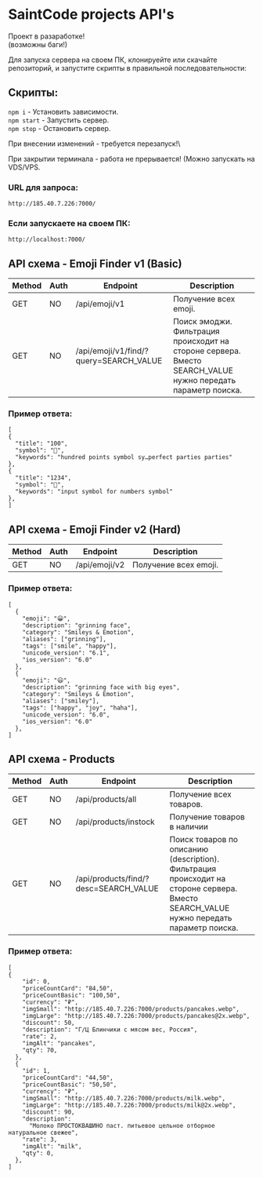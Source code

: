 # SaintCode projects API's

Проект в разаработке!\
(возможны баги!)

Для запуска сервера на своем ПК, клонируейте или скачайте репозиторий, и запустите скрипты в правильной последовательности:

## Скрипты:

`npm i` - Установить зависимости.\
`npm start` - Запустить сервер.\
`npm stop` - Остановить сервер.

При внесении изменений - требуется перезапуск!\

При закрытии терминала - работа не прерывается! (Можно запускать на VDS/VPS.

### URL для запроса:
`http://185.40.7.226:7000/`

### Если запускаете на своем ПК:
`http://localhost:7000/`

## API схема - Emoji Finder v1 (Basic)

| Method | Auth | Endpoint                               | Description                                                                                                 |
|--------|------|----------------------------------------|-------------------------------------------------------------------------------------------------------------|
| GET    | NO   | /api/emoji/v1                          | Получение всех emoji.                                                                                       |
| GET    | NO   | /api/emoji/v1/find/?query=SEARCH_VALUE | Поиск эмоджи. Фильтрация происходит на стороне сервера. Вместо SEARCH_VALUE нужно передать параметр поиска. |


### Пример ответа:

```
[
{
  "title": "100",
  "symbol":	"💯",
  "keywords": "hundred points symbol sy…perfect parties parties"
},
{
  "title": "1234",
  "symbol":	"🔢",
  "keywords": "input symbol for numbers symbol"
},
]
```


## API схема - Emoji Finder v2 (Hard)

| Method | Auth | Endpoint                               | Description                                                                                                 |
|--------|------|----------------------------------------|-------------------------------------------------------------------------------------------------------------|
| GET    | NO   | /api/emoji/v2                          | Получение всех emoji.                                                                                       |

### Пример ответа:

```
[
  {
    "emoji": "😀",
    "description": "grinning face",
    "category": "Smileys & Emotion",
    "aliases": ["grinning"],
    "tags": ["smile", "happy"],
    "unicode_version": "6.1",
    "ios_version": "6.0"
  },
  {
    "emoji": "😃",
    "description": "grinning face with big eyes",
    "category": "Smileys & Emotion",
    "aliases": ["smiley"],
    "tags": ["happy", "joy", "haha"],
    "unicode_version": "6.0",
    "ios_version": "6.0"
  },
]
```

## API схема - Products

| Method | Auth | Endpoint                              | Description                                                                                                                            |
|--------|------|---------------------------------------|----------------------------------------------------------------------------------------------------------------------------------------|
| GET    | NO   | /api/products/all                     | Получение всех товаров.                                                                                                                |
| GET    | NO   | /api/products/instock                 | Получение товаров в наличии                                                                                                            |                                                     |
| GET    | NO   | /api/products/find/?desc=SEARCH_VALUE | Поиск товаров по описанию (description). Фильтрация происходит на стороне сервера. Вместо SEARCH_VALUE нужно передать параметр поиска. |


### Пример ответа:

```
[
{
    "id": 0,
    "priceCountCard": "84,50",
    "priceCountBasic": "100,50",
    "currency": "₽",
    "imgSmall": "http://185.40.7.226:7000/products/pancakes.webp",
    "imgLarge": "http://185.40.7.226:7000/products/pancakes@2x.webp",
    "discount": 50,
    "description": "Г/Ц Блинчики с мясом вес, Россия",
    "rate": 2,
    "imgAlt": "pancakes",
    "qty": 70,
  },
  {
    "id": 1,
    "priceCountCard": "44,50",
    "priceCountBasic": "50,50",
    "currency": "₽",
    "imgSmall": "http://185.40.7.226:7000/products/milk.webp",
    "imgLarge": "http://185.40.7.226:7000/products/milk@2x.webp",
    "discount": 90,
    "description":
      "Молоко ПРОСТОКВАШИНО паст. питьевое цельное отборное натуральное свежее",
    "rate": 3,
    "imgAlt": "milk",
    "qty": 0,
  },
]
```
